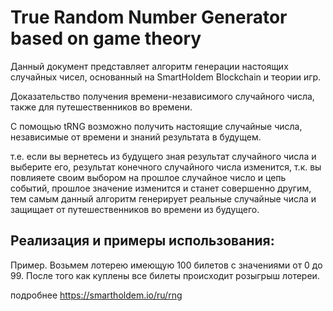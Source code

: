 # True Random Number Generator based on game theory 

Данный документ представляет алгоритм генерации настоящих случайных чисел, основанный на SmartHoldem Blockchain и теории игр.

Доказательство получения времени-независимого случайного числа, также для путешественников во времени.

С помощью tRNG возможно получить настоящие случайные числа, независимые от времени и знаний результата в будущем. 

т.е. если вы вернетесь из будущего зная результат случайного числа и выберите его, результат конечного случайного числа изменится, 
т.к. вы повлияете своим выбором на прошлое случайное число и цепь событий, прошлое значение изменится и станет совершенно другим, 
тем самым данный алгоритм генерирует реальные случайные числа и защищает от путешественников во времени из будущего.

## Реализация и примеры использования:

Пример. Возьмем лотерею имеющую 100 билетов с значениями от 0 до 99.
После того как куплены все билеты происходит розыгрыш лотереи.

подробнее https://smartholdem.io/ru/rng
